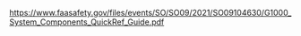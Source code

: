 https://www.faasafety.gov/files/events/SO/SO09/2021/SO09104630/G1000_System_Components_QuickRef_Guide.pdf